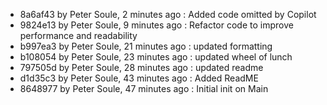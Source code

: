 - 8a6af43 by Peter Soule, 2 minutes ago : Added code omitted by Copilot
- 9824e13 by Peter Soule, 9 minutes ago : Refactor code to improve performance and readability
- b997ea3 by Peter Soule, 21 minutes ago : updated formatting
- b108054 by Peter Soule, 23 minutes ago : updated wheel of lunch
- 797505d by Peter Soule, 28 minutes ago : updated readme
- d1d35c3 by Peter Soule, 43 minutes ago : Added ReadME
- 8648977 by Peter Soule, 47 minutes ago : Initial init on Main